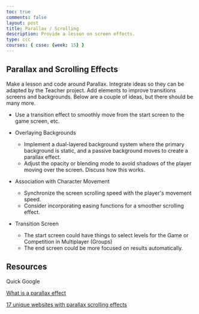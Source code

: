 ```yaml
---
toc: true
comments: false
layout: post
title: Parallax / Scrolling
description: Provide a lesson on screen effects.
type: ccc
courses: { csse: {week: 15} }
---
```



## Parallax and Scrolling Effects
Make a lesson and code around Parallax.  Integrate ideas so they can be adapted by the Teacher project.  Add elements to improve transitions screens and backgrounds.  Below are a couple of ideas, but there should be many more.

- Use a transition effect to smoothly move from the start screen to the game screen, etc.

- Overlaying Backgrounds
  - Implement a dual-layered background system where the primary background is static, and a passive background moves to create a parallax effect.
  - Adjust the opacity or blending mode to avoid shadows of the player moving over the screen.  Discuss how this works.

- Association with Character Movement
  - Synchronize the screen scrolling speed with the player's movement speed.
  - Consider incorporating easing functions for a smoother scrolling effect.

- Transition Screen
  - The start screen could have things to select levels for the Game or Competition in Multiplayer (Groups)
  - The end screen could be more focused on results automatically.

## Resources
Quick Google

[What is a parallax effect](https://www.sketch.com/blog/what-is-a-parallax-effect/)

[17 unique websites with parallax scrolling effects](https://webflow.com/blog/parallax-scrolling)

